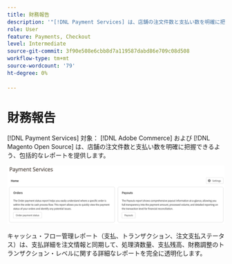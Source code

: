 ```yaml
---
title: 財務報告
description: '"[!DNL Payment Services] は、店舗の注文件数と支払い数を明確に把握できるよう、包括的なレポートを提供します。」'
role: User
feature: Payments, Checkout
level: Intermediate
source-git-commit: 3f90e508e6cbb8d7a119587dabd86e709c08d508
workflow-type: tm+mt
source-wordcount: '79'
ht-degree: 0%

---
```


# 財務報告

[!DNL Payment Services] 対象： [!DNL Adobe Commerce] および [!DNL Magento Open Source] は、店舗の注文件数と支払い数を明確に把握できるよう、包括的なレポートを提供します。

![財務レポートビュー](assets/reports-view.png)

キャッシュ・フロー管理レポート（支払、トランザクション、注文支払ステータス）は、支払詳細を注文情報と同期して、処理済数量、支払残高、財務調整のトランザクション・レベルに関する詳細なレポートを完全に透明化します。
